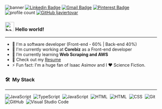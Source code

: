 ![banner](https://user-images.githubusercontent.com/34925280/120120620-02a21880-c164-11eb-9c18-2d3e7f0f98a4.jpg)
[![Linkedin Badge](https://img.shields.io/badge/-LinkedIn-blue?style=flat-square&logo=Linkedin&logoColor=white&link=https://www.linkedin.com/in/ljaviertovar/)](https://www.linkedin.com/in/ljaviertovar/)
[![Gmail Badge](https://img.shields.io/badge/-Gmail-d14836?style=flat-square&logo=Gmail&logoColor=white&link=mailto:luisjavier.tovarp@gmail.com)](mailto:luisjavier.tovarp@gmail.com)
[![Pinterest Badge](https://img.shields.io/badge/-Pinterest-d14836?style=flat-square&logo=Pinterest&logoColor=white&link=https://www.pinterest.com.mx/Taviz55/_saved/)](https://www.pinterest.com.mx/Taviz55/_saved/)
![profile count](https://komarev.com/ghpvc/?username=ljaviertovar&color=red)
[![GitHub ljaviertovar](https://img.shields.io/github/followers/ljaviertovar?label=follow&style=social)](https://github.com/ljaviertovar)

### <img alt="handwavegif" src="https://user-images.githubusercontent.com/39513876/112366216-8cfe7400-8cfe-11eb-8116-7d3dbae20e97.gif" width='30'/> Hello world! 
<hr>

- :rocket: I'm a software developer (Front-end - 60% | Back-end 40%)
- 🏢 I'm currently working at **Corebiz** as a Front-end developer
- 🌱 I’m currently learning **Web Scraping and AWS**
- 📙 Check out my [Resume](https://drive.google.com/file/d/13lHl9_hPD8gn8v4CTESU07y8mKKLbu_Q/view?usp=sharing)
- ⚡️ Fun fact: I'm a huge fan of Isaac Asimov and I ❤️ Science Fiction.

### 🛠 &nbsp;My Stack
<hr>

![JavaScript](https://img.shields.io/badge/-JavaScript-05122A?style=flat&logo=javascript)&nbsp;
![TypeScript](https://img.shields.io/badge/-TypeScript-05122A?style=flat&logo=typescript)&nbsp;
![JavaScript](https://img.shields.io/badge/-React-05122A?style=flat&logo=react)&nbsp;
![HTML](https://img.shields.io/badge/-PHP-05122A?style=flat&logo=PHP)&nbsp;
![HTML](https://img.shields.io/badge/-HTML-05122A?style=flat&logo=HTML5)&nbsp;
![CSS](https://img.shields.io/badge/-CSS-05122A?style=flat&logo=CSS3&logoColor=1572B6)&nbsp;
![Git](https://img.shields.io/badge/-Git-05122A?style=flat&logo=git)&nbsp;
![GitHub](https://img.shields.io/badge/-GitHub-05122A?style=flat&logo=github)&nbsp;
![Visual Studio Code](https://img.shields.io/badge/-Visual%20Studio%20Code-05122A?style=flat&logo=visual-studio-code&logoColor=007ACC)&nbsp;

<!--
**ljaviertovar/ljaviertovar** is a ✨ _special_ ✨ repository because its `README.md` (this file) appears on your GitHub profile.

Here are some ideas to get you started:

- 🔭 I’m currently working on ...
- 🌱 I’m currently learning ...
- 👯 I’m looking to collaborate on ...
- 🤔 I’m looking for help with ...
- 💬 Ask me about ...
- 📫 How to reach me: ...
- 😄 Pronouns: ...
- ⚡ Fun fact: ...
-->

